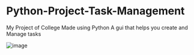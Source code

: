 # Python-Project-Task-Management
My Project of College Made using Python 
A gui that helps you create and Manage tasks

![image](https://github.com/user-attachments/assets/7d842f2e-0a45-4168-a4d6-8e79ffa46219)

